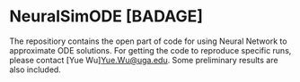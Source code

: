 # NeuralSimODE [BADAGE]
The repositiory contains the open part of code for using Neural Network to approximate ODE solutions. For getting the code to reproduce specific runs, please contact [Yue Wu]<Yue.Wu@uga.edu>. Some preliminary results are also included.
